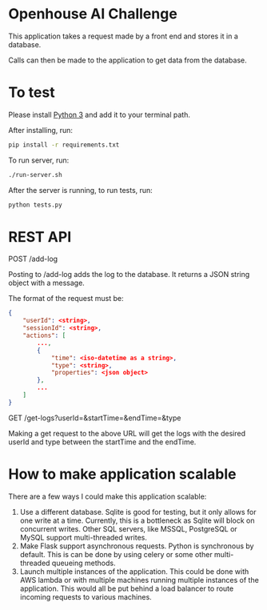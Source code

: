 # Openhouse AI Challenge

This application takes a request made by a front end and stores it in a database. 

Calls can then be made to the application to get data from the database.

# To test
Please install [Python 3](python.org/downloads/) and add it to your terminal path.

After installing, run:
```bash
pip install -r requirements.txt
```

To run server, run:
```bash
./run-server.sh
```

After the server is running, to run tests, run:
```bash
python tests.py
```

# REST API

POST /add-log

Posting to /add-log adds the log to the database. It returns a JSON string object with a message.

The format of the request must be:
```json
{
    "userId": <string>,
    "sessionId": <string>,
    "actions": [
        ...,
        {
            "time": <iso-datetime as a string>,
            "type": <string>,
            "properties": <json object>
        },
        ...
    ]
}
```

GET /get-logs?userId=<userId>&startTime=<startTime>&endTime=<endTime>&type<type>

Making a get request to the above URL will get the logs with the desired userId and type between the startTime and the endTime.


# How to make application scalable
There are a few ways I could make this application scalable:

1. Use a different database. Sqlite is good for testing, but it only allows for one write at a time. Currently, this is a bottleneck as Sqlite will block on concurrent writes. Other SQL servers, like MSSQL, PostgreSQL or MySQL support multi-threaded writes.
2. Make Flask support asynchronous requests. Python is synchronous by default. This is can be done by using celery or some other multi-threaded queueing methods.
3. Launch multiple instances of the application. This could be done with AWS lambda or with multiple machines running multiple instances of the application. This would all be put behind a load balancer to route incoming requests to various machines.